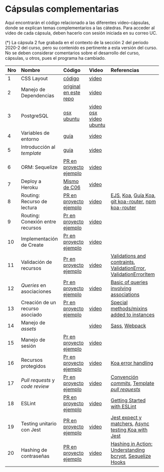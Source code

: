 # Cápsulas complementarias

Aquí encontrarán el código relacionado a las diferentes video-cápsulas, donde se explican temas complementarios a las cátedras. Para acceder al video de cada cápsula, deben hacerlo con sesión iniciada en su correo UC.

(*) La cápsula 2 fue grabada en el contexto de la sección 2 del periodo 2020-2 del curso, pero su contenido es pertinente a esta versión del curso. No se deben considerar comentarios sobre el desarrollo del curso, cápsulas, u otros, pues el programa ha cambiado.


| Nro  | Nombre                 | Código                        | Video                                         | Referencias |
| :--- | :--------------------- | :---------------------------- | :-------------------------------------------- | :---------- |
| 1    | CSS Layout             | [código](01-css-layout)       | [video](https://drive.google.com/file/d/1plZp3jonHUz1AvvkyA9TRKinDeKMm-zS/view?usp=sharing) |
| 2    | Manejo de Dependencias | [original](https://github.com/PUCIIC2513/2020-2/tree/edf043e593eab1469d7aef1ed3c7d515dfa353d5/Material/carrito) [en este repo](02-dependency-management) | [video](https://drive.google.com/file/d/1TWEB6RFTREVpwCyIimO4GOupobndRr-B/view?usp=sharing) |
| 3    | PostgreSQL             | [osx](03-postgresql/osx) [ubuntu](03-postgresql/ubuntu)| [video osx](https://drive.google.com/file/d/1UPyqIrCnCTU_5FubZ-xf-z3AgzYa27nN/view?usp=sharing) [video ubuntu](https://drive.google.com/file/d/1eJWm50bVQo_zTRr-3S4tPMxe2h3JFCfN/view?usp=sharing) |
| 4    | Variables de entorno   | [guía](04-env-variables)| [video](https://drive.google.com/file/d/1bhGGE95oK_4GLz_hBxGi7aCZ-X60fARF/view?usp=sharing) |
| 5    | Introducción al _template_ | [guía](05-course-template)| [video](https://drive.google.com/file/d/16Rt7R6lu46X86LPf6do-v6bjHbP9KhAL/view?usp=sharing) |
| 6    | ORM: Sequelize | [PR en proyecto ejemplo](https://github.com/IIC2513-2021-1/GudReads/pull/1)| [video](https://drive.google.com/file/d/1RyyKcPBDD61AGh8aFULFOkUj716xeMKj/view?usp=sharing) |
| 7    | Deploy a Heroku | [Mismo de C06](https://github.com/IIC2513-2021-1/GudReads/pull/1)| [video](https://drive.google.com/file/d/1rtUxr2MlvqYNR5LuKmFi4bCIASByz6qx/view?usp=sharing)  |
| 8    | Routing: Recurso de lectura | [PR en proyecto ejemplo](https://github.com/IIC2513-2021-1/GudReads/pull/2)| [video](https://drive.google.com/file/d/1IEbGFepbOLrrBLOX_fzAIEZnyWm74RM4/view?usp=sharing) | [EJS](https://ejs.co/#about), [Koa](https://koajs.com/), [Guía Koa](https://github.com/koajs/koa/blob/master/docs/guide.md), [git koa-router](https://github.com/ZijianHe/koa-router), [npm koa-router](https://www.npmjs.com/package/koa-router)|
| 9    | Routing: Conexión entre recursos | [Pr en proyecto ejemplo](https://github.com/IIC2513-2021-1/GudReads/pull/3) | [video](https://drive.google.com/file/d/1cnGF5UFapXaxytFVYrWnI08lmfKekD2E/view?usp=sharing)|
| 10    | Implementación de Create | [Pr en proyecto ejemplo](https://github.com/IIC2513-2021-1/GudReads/pull/4) | [video](https://drive.google.com/file/d/1fdi8dnrGSH5G0lVJYxq0wHUscSdLIIJ9/view?usp=sharing)|
| 11    | Validación de recursos | [Pr en proyecto ejemplo](https://github.com/IIC2513-2021-1/GudReads/pull/7) | [video](https://drive.google.com/file/d/1htodik2plUarPSh2Sl0DswJezoCbEbWw/view?usp=sharing)|[Validations and contraints](https://sequelize.org/master/manual/validations-and-constraints.html), [ValidationError](https://sequelize.org/master/class/lib/errors/validation-error.js~ValidationError.html), [ValidationErrorItem](https://sequelize.org/master/class/lib/errors/validation-error.js~ValidationErrorItem.html)
| 12    | _Queries_ en asociaciones | [Pr en proyecto ejemplo](https://github.com/IIC2513-2021-1/GudReads/pull/8) | [video](https://drive.google.com/file/d/1GH2P5zT_x3Ls5tHazQm2j0uTPD4bhviH/view?usp=sharing)| [Basic of queries involving associations](https://sequelize.org/master/manual/assocs.html#basics-of-queries-involving-associations)
| 13    | Creación de un recurso asociado | [Pr en proyecto ejemplo](https://github.com/IIC2513-2021-1/GudReads/pull/9) | [video](https://drive.google.com/file/d/1QTO9d4_Dw1nu47Rn0N_-p4hgTG2dySn3/view?usp=sharing)|[Special methods/mixins added to instances](https://sequelize.org/master/manual/assocs.html#special-methods-mixins-added-to-instances)
| 14    | Manejo de _assets_ | | [video](https://drive.google.com/file/d/1VspI7gu5zgn3Ajxs5VN48wqzjfJk52Rm/view?usp=sharing)|[Sass](https://sass-lang.com/guide), [Webpack](https://webpack.js.org/)
| 15    | Manejo de sesión | [Pr en proyecto ejemplo](https://github.com/IIC2513-2021-1/GudReads/pull/10) | [video](https://drive.google.com/file/d/1qSCx92nXNn9r-TOB5azdqTY5H83luiNW/view?usp=sharing)|
| 16    | Recursos protegidos | [Pr en proyecto ejemplo](https://github.com/IIC2513-2021-1/GudReads/pull/11) | [video](https://drive.google.com/file/d/1nrCILzgcykdirO-2DwFJOhS8F_7q7Nbc/view?usp=sharing)|[Koa error handling](https://github.com/koajs/koa/wiki/Error-Handling)
| 17    | _Pull requests_ y _code review_ | [Pr en proyecto ejemplo](https://github.com/IIC2513-2021-1/GudReads/pull/16) | [video](https://drive.google.com/file/d/111socBZ8wgiegTS5hx770TxtvHnJ9i1S/view?usp=sharing)|[Convención _commits_](https://la-guia.platan.us/herramientas/git), [Template _pull requests_](https://docs.github.com/es/communities/using-templates-to-encourage-useful-issues-and-pull-requests/creating-a-pull-request-template-for-your-repository)
| 18    | ESLint | [PR en proyecto ejemplo](https://github.com/IIC2513-2021-1/GudReads/pull/18) | [video](https://drive.google.com/file/d/16GP41o_petUnexxiolCEwN0mk3vUyrFi/view?usp=sharing)|[Getting Started with ESLint](https://eslint.org/docs/user-guide/getting-started)
| 19    | Testing unitario con Jest | [PR en proyecto ejemplo](https://github.com/IIC2513-2021-1/GudReads/pull/20) | [video](https://drive.google.com/file/d/1OkvMJQuVs4BO37rG6szPaf3mvRalU6Sc/view?usp=sharing)|[Jest expect y matchers](https://jestjs.io/docs/expect), [Async testing Koa with Jest](https://hackernoon.com/async-testing-koa-with-jest-1b6e84521b71)
| 20    | Hashing de contraseñas | [PR en proyecto ejemplo](https://github.com/IIC2513-2021-1/GudReads/pull/21) | [video](https://drive.google.com/file/d/1V56dlS8onSFVkAtbTQlbiRKjxLNc2w2I/view?usp=sharing)|[Hashing in Action: Understanding bcrypt](https://auth0.com/blog/hashing-in-action-understanding-bcrypt/), [Sequelize Hooks](https://sequelize.org/master/manual/hooks.html)
